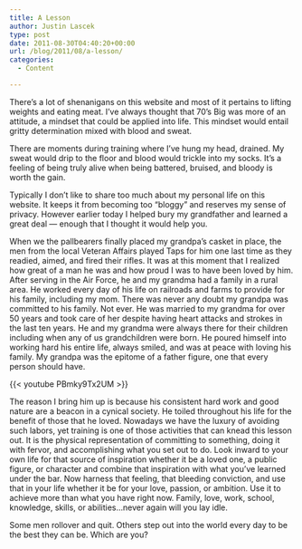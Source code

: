 ```yaml
---
title: A Lesson
author: Justin Lascek
type: post
date: 2011-08-30T04:40:20+00:00
url: /blog/2011/08/a-lesson/
categories:
  - Content

---
```

There&#8217;s a lot of shenanigans on this website and most of it pertains to lifting weights and eating meat. I&#8217;ve always thought that 70&#8217;s Big was more of an attitude, a mindset that could be applied into life. This mindset would entail gritty determination mixed with blood and sweat.
  

  
There are moments during training where I&#8217;ve hung my head, drained. My sweat would drip to the floor and blood would trickle into my socks. It&#8217;s a feeling of being truly alive when being battered, bruised, and bloody is worth the gain.
  

  
Typically I don&#8217;t like to share too much about my personal life on this website. It keeps it from becoming too &#8220;bloggy&#8221; and reserves my sense of privacy. However earlier today I helped bury my grandfather and learned a great deal &#8212; enough that I thought it would help you.
  

  
When we the pallbearers finally placed my grandpa&#8217;s casket in place, the men from the local Veteran Affairs played Taps for him one last time as they readied, aimed, and fired their rifles. It was at this moment that I realized how great of a man he was and how proud I was to have been loved by him. After serving in the Air Force, he and my grandma had a family in a rural area. He worked every day of his life on railroads and farms to provide for his family, including my mom. There was never any doubt my grandpa was committed to his family. Not ever. He was married to my grandma for over 50 years and took care of her despite having heart attacks and strokes in the last ten years. He and my grandma were always there for their children including when any of us grandchildren were born. He poured himself into working hard his entire life, always smiled, and was at peace with loving his family. My grandpa was the epitome of a father figure, one that every person should have.
  

  
{{< youtube PBmky9Tx2UM >}}
  

  
The reason I bring him up is because his consistent hard work and good nature are a beacon in a cynical society. He toiled throughout his life for the benefit of those that he loved. Nowadays we have the luxury of avoiding such labors, yet training is one of those activities that can knead this lesson out. It is the physical representation of committing to something, doing it with fervor, and accomplishing what you set out to do. Look inward to your own life for that source of inspiration whether it be a loved one, a public figure, or character and combine that inspiration with what you&#8217;ve learned under the bar. Now harness that feeling, that bleeding conviction, and use that in your life whether it be for your love, passion, or ambition. Use it to achieve more than what you have right now. Family, love, work, school, knowledge, skills, or abilities&#8230;never again will you lay idle.
  

  
Some men rollover and quit. Others step out into the world every day to be the best they can be. Which are you?
